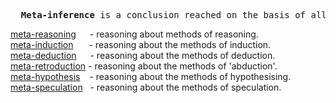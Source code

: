 <pre>
  <b>Meta-inference</b> is a conclusion reached on the basis of all possible methods of inference.
</pre>

[meta-reasoning](https://github.com/meta-reasoning)&emsp;&nbsp;&nbsp;- reasoning about methods of reasoning.<br>
[meta-induction](https://github.com/meta-induction)&emsp;&ensp;&nbsp;- reasoning about the methods of induction.<br>
[meta-deduction](https://github.com/meta-deduction)&emsp;&nbsp;&nbsp;- reasoning about the methods of deduction.<br>
[meta-retroduction](https://github.com/meta-retroduction)&nbsp;- reasoning about the methods of 'abduction'.<br>
[meta-hypothesis](https://github.com/meta-hypothesis)&ensp;&nbsp;&nbsp;- reasoning about the methods of hypothesising.<br>
[meta-speculation](https://github.com/meta-speculation)&nbsp;&nbsp;&nbsp;- reasoning about the methods of speculation.
